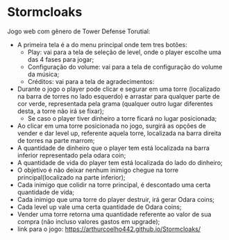 # Stormcloaks
Jogo web com gênero de Tower Defense
Torutial:

- A primeira tela é a do menu principal onde tem tres botões:
    - Play: vai para a tela de seleção de level, onde o player escolhe uma das 4 fases para jogar;
    - Configuração do volume: vai para a tela de configuração do volume da música;
    - Créditos: vai para a tela de agradecimentos:
- Durante o jogo o player pode clicar e segurar em uma torre (localizado na barra de torres no lado esquerdo) e arrastar para qualquer parte de cor verde, representada pela grama (qualquer outro lugar diferentes desta, a torre não irá se fixar);
    - Se caso o player tiver dinheiro a torre ficará no lugar posicionada;
- Ao clicar em uma torre posicionada no jogo, surgirá as opções de vender e dar level up, referente aquela torre, localizada na barra direita de torres na parte marrom;
- A quantidade de dinheiro que o player tem está localizada na barra inferior representado pela odara coin;
- A quantidade de vida do player tem está localizada do lado do dinheiro;
- O objetivo é não deixar nenhum inimigo chegue na torre principal(localizado na parte inferior);
- Cada inimigo que colidir na torre principal, é descontado uma certa quantidade de vida;
- Cada inimigo que uma torre do player destruir, irá gerar Odara coins;
- Cada level up vale uma certa quantidade de Odara coins;
- Vender uma torre retorna uma quantidade referente ao valor de sua compra (não incluso valores gastos em upgrade);
- link para o jogo: https://arthurcoelho442.github.io/Stormcloaks/